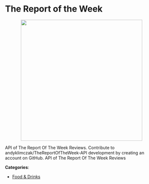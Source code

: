 # The Report of the Week
<p align="center">
    <img width="400" src="https://raw.githubusercontent.com/apis-list/apis-list/apis/the-report-of-the-week/logo_256x256.png" />
</p>

API of The Report Of The Week Reviews.  Contribute to andyklimczak/TheReportOfTheWeek-API development by creating an account on GitHub.  API of The Report Of The Week Reviews



**Categories**:
- [Food & Drinks](https://github.com/apis-list/apis-list#food-and-drinks)




